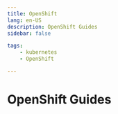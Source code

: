 ```yaml
---
title: OpenShift
lang: en-US
description: OpenShift Guides
sidebar: false

tags: 
    - kubernetes
    - OpenShift

---
```


# OpenShift Guides